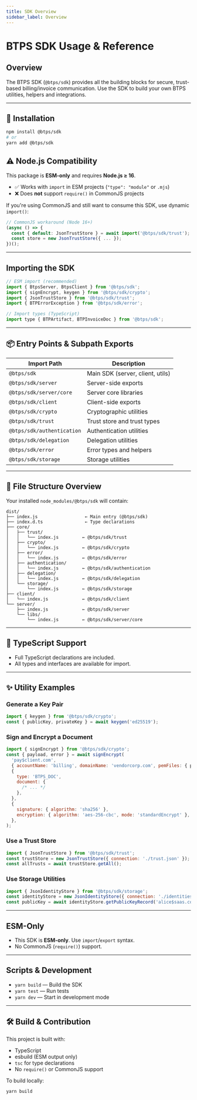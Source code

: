 ```yaml
---
title: SDK Overview
sidebar_label: Overview
---
```


# BTPS SDK Usage & Reference

## Overview

The BTPS SDK (`@btps/sdk`) provides all the building blocks for secure, trust-based billing/invoice communication. Use the SDK to build your own BTPS utilities, helpers and integrations.

---

## 🚀 Installation

```sh
npm install @btps/sdk
# or
yarn add @btps/sdk
```

## ⚠️ Node.js Compatibility

This package is **ESM-only** and requires **Node.js ≥ 16**.

- ✅ Works with `import` in ESM projects (`"type": "module"` or `.mjs`)
- ❌ Does **not** support `require()` in CommonJS projects

If you're using CommonJS and still want to consume this SDK, use dynamic `import()`:

```js
// CommonJS workaround (Node 16+)
(async () => {
  const { default: JsonTrustStore } = await import('@btps/sdk/trust');
  const store = new JsonTrustStore({ ... });
})();
```

---

## Importing the SDK

```js
// ESM import (recommended)
import { BtpsServer, BtpsClient } from '@btps/sdk';
import { signEncrypt, keygen } from '@btps/sdk/crypto';
import { JsonTrustStore } from '@btps/sdk/trust';
import { BTPErrorException } from '@btps/sdk/error';

// Import types (TypeScript)
import type { BTPArtifact, BTPInvoiceDoc } from '@btps/sdk';
```

---

## 📦 Entry Points & Subpath Exports

| Import Path                | Description                      |
| -------------------------- | -------------------------------- |
| `@btps/sdk`                | Main SDK (server, client, utils) |
| `@btps/sdk/server`         | Server-side exports              |
| `@btps/sdk/server/core`    | Server core libraries            |
| `@btps/sdk/client`         | Client-side exports              |
| `@btps/sdk/crypto`         | Cryptographic utilities          |
| `@btps/sdk/trust`          | Trust store and trust types      |
| `@btps/sdk/authentication` | Authentication utilities         |
| `@btps/sdk/delegation`     | Delegation utilities             |
| `@btps/sdk/error`          | Error types and helpers          |
| `@btps/sdk/storage`        | Storage utilities                |

---

## 📁 File Structure Overview

Your installed `node_modules/@btps/sdk` will contain:

```
dist/
├── index.js                  ← Main entry (@btps/sdk)
├── index.d.ts                ← Type declarations
├── core/
│   ├── trust/
│   │   └── index.js         ← @btps/sdk/trust
│   ├── crypto/
│   │   └── index.js         ← @btps/sdk/crypto
│   ├── error/
│   │   └── index.js         ← @btps/sdk/error
│   ├── authentication/
│   │   └── index.js         ← @btps/sdk/authentication
│   ├── delegation/
│   │   └── index.js         ← @btps/sdk/delegation
│   └── storage/
│       └── index.js         ← @btps/sdk/storage
├── client/
│   └── index.js             ← @btps/sdk/client
└── server/
    ├── index.js             ← @btps/sdk/server
    └── libs/
        └── index.js         ← @btps/sdk/server/core
```

---

## 🧪 TypeScript Support

- Full TypeScript declarations are included.
- All types and interfaces are available for import.

---

## ✨ Utility Examples

### Generate a Key Pair

```js
import { keygen } from '@btps/sdk/crypto';
const { publicKey, privateKey } = await keygen('ed25519');
```

### Sign and Encrypt a Document

```js
import { signEncrypt } from '@btps/sdk/crypto';
const { payload, error } = await signEncrypt(
  'pay$client.com',
  { accountName: 'billing', domainName: 'vendorcorp.com', pemFiles: { publicKey, privateKey } },
  {
    type: 'BTPS_DOC',
    document: {
      /* ... */
    },
  },
  {
    signature: { algorithm: 'sha256' },
    encryption: { algorithm: 'aes-256-cbc', mode: 'standardEncrypt' },
  },
);
```

### Use a Trust Store

```js
import { JsonTrustStore } from '@btps/sdk/trust';
const trustStore = new JsonTrustStore({ connection: './trust.json' });
const allTrusts = await trustStore.getAll();
```

### Use Storage Utilities

```js
import { JsonIdentityStore } from '@btps/sdk/storage';
const identityStore = new JsonIdentityStore({ connection: './identities.json' });
const publicKey = await identityStore.getPublicKeyRecord('alice$saas.com');
```

---

## ESM-Only

- This SDK is **ESM-only**. Use `import`/`export` syntax.
- No CommonJS (`require()`) support.

---

## Scripts & Development

- `yarn build` — Build the SDK
- `yarn test` — Run tests
- `yarn dev` — Start in development mode

---

## 🛠 Build & Contribution

This project is built with:

- TypeScript
- esbuild (ESM output only)
- `tsc` for type declarations
- No `require()` or CommonJS support

To build locally:

```bash
yarn build
```
